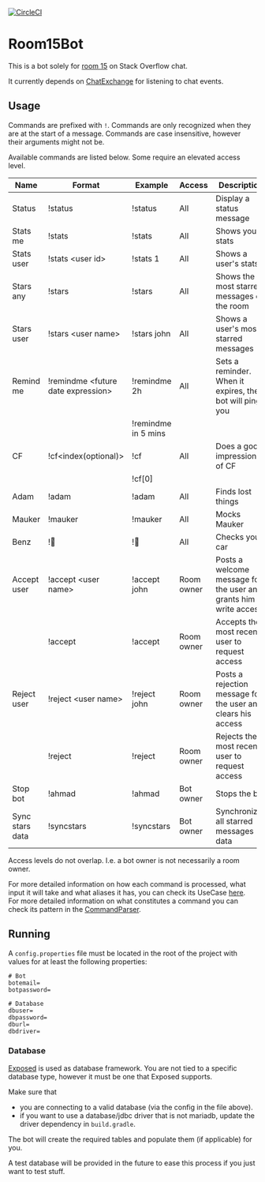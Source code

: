 [![CircleCI](https://circleci.com/gh/TimCastelijns/Room15Bot/tree/master.svg?style=shield)](https://circleci.com/gh/TimCastelijns/Room15Bot/tree/master)

# Room15Bot

This is a bot solely for [room 15](https://chat.stackoverflow.com/rooms/15/android) on Stack Overflow chat.

It currently depends on [ChatExchange](https://github.com/TimCastelijns/ChatExchange) for listening to chat events.


## Usage

Commands are prefixed with `!`. Commands are only recognized when they are at the start of a message. Commands are case insensitive, however their arguments might not be.

Available commands are listed below. Some require an elevated access level. 

|Name|Format|Example|Access|Description
|-|-|-|-|-
|Status|!status|!status|All|Display a status message
|Stats me|!stats|!stats|All|Shows your stats
|Stats user|!stats \<user id\>|!stats 1|All|Shows a user's stats
|Stars any|!stars|!stars|All|Shows the most starred messages of the room
|Stars user|!stars \<user name\>|!stars john|All|Shows a user's most starred messages
|Remind me|!remindme \<future date expression\>|!remindme 2h|All|Sets a reminder. When it expires, the bot will ping you
|||!remindme in 5 mins|
|CF|!cf\<index(optional)\>|!cf|All|Does a good impression of CF
|||!cf[0]|
|Adam|!adam|!adam|All|Finds lost things
|Mauker|!mauker|!mauker|All|Mocks Mauker
|Benz|!🚗|!🚗|All|Checks your car
|Accept user|!accept \<user name\>|!accept john|Room owner|Posts a welcome message for the user and grants him write access
||!accept|!accept|Room owner|Accepts the most recent user to request access
|Reject user|!reject \<user name\>|!reject john|Room owner|Posts a rejection message for the user and clears his access
||!reject|!reject|Room owner|Rejects the most recent user to request access
|Stop bot|!ahmad|!ahmad|Bot owner|Stops the bot
|Sync stars data|!syncstars|!syncstars|Bot owner|Synchronizes all starred messages data

Access levels do not overlap. I.e. a bot owner is not necessarily a room owner.

For more detailed information on how each command is processed, what input it will take and what aliases it has, you can check its UseCase [here](https://github.com/TimCastelijns/Room15Bot/tree/master/src/main/kotlin/com/timcastelijns/room15bot/bot/usecases). For more detailed information on what constitutes a command you can check its pattern in the [CommandParser](https://github.com/TimCastelijns/Room15Bot/blob/master/src/main/kotlin/com/timcastelijns/room15bot/util/CommandParser.kt).


## Running

A `config.properties` file must be located in the root of the project with values for at least the following properties:

    # Bot
    botemail=
    botpassword=

    # Database
    dbuser=
    dbpassword=
    dburl=
    dbdriver=

### Database

[Exposed](https://github.com/JetBrains/Exposed) is used as database framework. You are not tied to a specific database type, however it must be one that Exposed supports.

Make sure that

- you are connecting to a valid database (via the config in the file above).
- if you want to use a database/jdbc driver that is not mariadb, update the driver dependency in `build.gradle`.

The bot will create the required tables and populate them (if applicable) for you.

A test database will be provided in the future to ease this process if you just want to test stuff.

